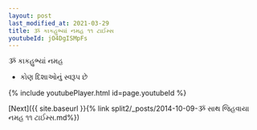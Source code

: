 ```yaml
---
layout: post
last_modified_at: 2021-03-29
title: ૐ કાકહુભ્યાં નમહ ૧૧ ટાઈમ્સ
youtubeId: jO4DgISMpFs
---
```

 
 
 ૐ કાકહુભ્યાં નમહ  
 
 -  કોણ દિશાઓનું સ્વરૂપ છે 
 
  
 
  
 
 
 
 
 
 


{% include youtubePlayer.html id=page.youtubeId %}
 
[Next]({{ site.baseurl }}{% link  split2/_posts/2014-10-09-ૐ સાથ જિહવાયા નમહ ૧૧ ટાઈમ્સ.md%})
 
